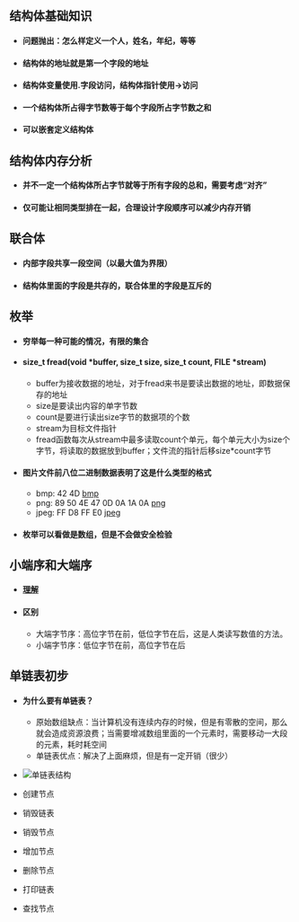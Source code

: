 ## 结构体基础知识

- #### 问题抛出：怎么样定义一个人，姓名，年纪，等等

- #### 结构体的地址就是第一个字段的地址

- #### 结构体变量使用.字段访问，结构体指针使用->访问

- #### 一个结构体所占得字节数等于每个字段所占字节数之和

- #### 可以嵌套定义结构体



## 结构体内存分析

- #### 并不一定一个结构体所占字节就等于所有字段的总和，需要考虑“对齐”

- #### 仅可能让相同类型排在一起，合理设计字段顺序可以减少内存开销



## 联合体

- #### 内部字段共享一段空间（以最大值为界限）

- #### 结构体里面的字段是共存的，联合体里的字段是互斥的



## 枚举

- #### 穷举每一种可能的情况，有限的集合

- #### size_t fread(void *buffer, size_t size, size_t count, FILE *stream)

  - buffer为接收数据的地址，对于fread来书是要读出数据的地址，即数据保存的地址
  - size是要读出内容的单字节数
  - count是要进行读出size字节的数据项的个数
  - stream为目标文件指针
  - fread函数每次从stream中最多读取count个单元，每个单元大小为size个字节，将读取的数据放到buffer；文件流的指针后移size*count字节

- #### 图片文件前八位二进制数据表明了这是什么类型的格式

  -  bmp: 42 4D [bmp](https://www.jianshu.com/p/345a648f9dd8)
  -  png: 89 50 4E 47 0D 0A 1A 0A [png](https://www.cnblogs.com/7qin/p/15687841.html)
  -  jpeg: FF D8 FF E0 [jpeg](https://blog.csdn.net/sinat_26472165/article/details/85342766)
  
- #### 枚举可以看做是数组，但是不会做安全检验



## 小端序和大端序

- #### [理解](https://www.cnblogs.com/gremount/p/8830707.html)

- #### 区别

  - 大端字节序：高位字节在前，低位字节在后，这是人类读写数值的方法。
  - 小端字节序：低位字节在前，高位字节在后



## 单链表初步

- #### 为什么要有单链表？

  - 原始数组缺点：当计算机没有连续内存的时候，但是有零散的空间，那么就会造成资源浪费；当需要增减数组里面的一个元素时，需要移动一大段的元素，耗时耗空间
  - 单链表优点：解决了上面麻烦，但是有一定开销（很少）

- ![单链表结构](D:\privateTutor\ljr\markdowns\pictures\src=http%3A%2F%2Fwww.pianshen.com%2Fimages%2F359%2F1f6e696a2c3920b09785161fa7631d47.png&refer=http%3A%2F%2Fwww.pianshen.com&app=2002&size=f9999,10000&q=a80&n=0&g=0n&fmt=auto)

- 创建节点

- 销毁链表

- 销毁节点

- 增加节点

- 删除节点

- 打印链表

- 查找节点
